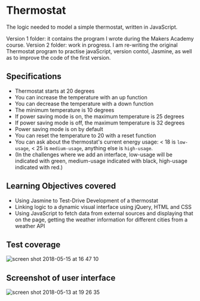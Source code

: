 # Thermostat

The logic needed to model a simple thermostat, written in JavaScript.

Version 1 folder: it contains the program I wrote during the Makers Academy course.
Version 2 folder: work in progress. I am re-writing the original Thermostat program to practise javaScript, version contol, Jasmine, as well as to improve the code of the first version. 


## Specifications

* Thermostat starts at 20 degrees
* You can increase the temperature with an up function
* You can decrease the temperature with a down function
* The minimum temperature is 10 degrees
* If power saving mode is on, the maximum temperature is 25 degrees
* If power saving mode is off, the maximum temperature is 32 degrees
* Power saving mode is on by default
* You can reset the temperature to 20 with a reset function
* You can ask about the thermostat's current energy usage: < 18 is `low-usage`, < 25 is `medium-usage`, anything else is `high-usage`.
* (In the challenges where we add an interface, low-usage will be indicated with green, medium-usage indicated with black, high-usage indicated with red.)



## Learning Objectives covered

* Using Jasmine to Test-Drive Development of a thermostat
* Linking logic to a dynamic visual interface using jQuery, HTML and CSS
* Using JavaScript to fetch data from external sources and displaying that on the page, getting the weather information for different cities from a weather API


## Test coverage

![screen shot 2018-05-15 at 16 47 10](https://user-images.githubusercontent.com/33669463/40068137-d2527046-585f-11e8-8bae-c406c3a2174d.png)

## Screenshot of user interface


![screen shot 2018-05-13 at 19 26 35](https://user-images.githubusercontent.com/33669463/39970454-baf1ced8-56e3-11e8-9537-9c9081aabd47.png)

